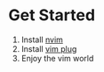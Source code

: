 # Get Started

1. Install [nvim](https://github.com/neovim/neovim/wiki/Installing-Neovim)
2. Install [vim plug](https://github.com/junegunn/vim-plug)
3. Enjoy the vim world
